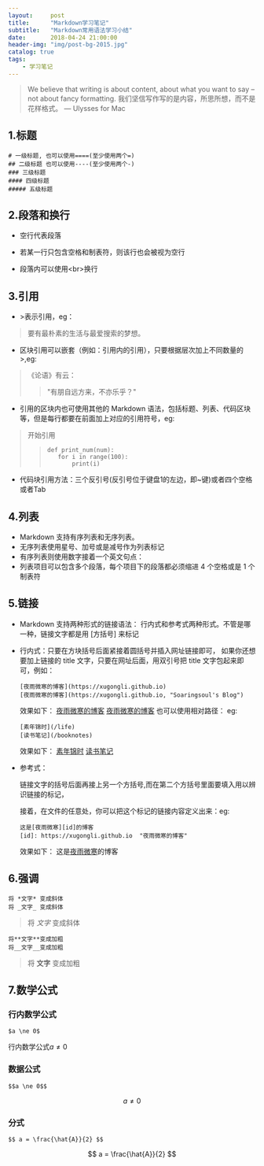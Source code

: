 ```yaml
---
layout:     post
title:      "Markdown学习笔记"
subtitle:   "Markdown常用语法学习小结"
date:       2018-04-24 21:00:00
header-img: "img/post-bg-2015.jpg"
catalog: true
tags:
    - 学习笔记
---
```



>We believe that writing is about content, about what you want to say – not about fancy formatting.
我们坚信写作写的是内容，所思所想，而不是花样格式。
>                                                — Ulysses for Mac



## 1.标题

```
# 一级标题, 也可以使用====(至少使用两个=)
## 二级标题 也可以使用----(至少使用两个-)
### 三级标题
#### 四级标题
##### 五级标题
```

## 2.段落和换行

* 空行代表段落

* 若某一行只包含空格和制表符，则该行也会被视为空行

* 段落内可以使用\<br>换行


## 3.引用
 
* \>表示引用，eg：
> 要有最朴素的生活与最爱搜索的梦想。

* 区块引用可以嵌套（例如：引用内的引用），只要根据层次加上不同数量的 \>,eg:
>《论语》有云：
>> "有朋自远方来，不亦乐乎？"

* 引用的区块内也可使用其他的 Markdown 语法，包括标题、列表、代码区块等，但是每行都要在前面加上对应的引用符号，eg:

>开始引用
>>```
>>def print_num(num):
>>    for i in range(100):
>>        print(i)
>>```

* 代码块引用方法：三个反引号(反引号位于键盘1的左边，即~键)或者四个空格或者Tab

## 4.列表
+ Markdown 支持有序列表和无序列表。
+ 无序列表使用星号、加号或是减号作为列表标记
+ 有序列表则使用数字接着一个英文句点：
+ 列表项目可以包含多个段落，每个项目下的段落都必须缩进 4 个空格或是 1 个制表符

## 5.链接
* Markdown 支持两种形式的链接语法： 行内式和参考式两种形式。不管是哪一种，链接文字都是用 [方括号] 来标记
* 行内式：只要在方块括号后面紧接着圆括号并插入网址链接即可，
  如果你还想要加上链接的 title 文字，只要在网址后面，用双引号把 title 文字包起来即可，例如：
  ```
  [夜雨微寒的博客](https://xugongli.github.io)
  [夜雨微寒的博客](https://xugongli.github.io, "Soaringsoul's Blog")
  ```
  效果如下：
  [夜雨微寒的博客](https://xugongli.github.io)
  [夜雨微寒的博客](https://xugongli.github.io "Soaringsoul's Blog")
  也可以使用相对路径：
  eg:
  ```
  [素年锦时](/life)
  [读书笔记](/booknotes)
  ```
  效果如下：
  [素年锦时](/life)
  [读书笔记](/booknotes)
  
* 参考式：

    链接文字的括号后面再接上另一个方括号,而在第二个方括号里面要填入用以辨识链接的标记，
    
    接着，在文件的任意处，你可以把这个标记的链接内容定义出来：eg:
    ```
    这是[夜雨微寒][id]的博客
    [id]: https://xugongli.github.io  "夜雨微寒的博客"
    ```
      
    效果如下：
    这是[夜雨微寒][id]的博客
    
    [id]: https://xugongli.github.io  "夜雨微寒的博客"
         
## 6.强调

```
将 *文字* 变成斜体
将 _文字_ 变成斜体
```
> 将 *文字* 变成斜体

```
将**文字**变成加粗
将__文字__变成加粗
```
> 将 **文字** 变成加粗


## 7.数学公式

### 行内数学公式
```
$a \ne 0$
```
行内数学公式$a \ne 0$

### 数据公式

```
$$a \ne 0$$
```
$$a \ne 0$$ 

### 分式
```
$$ a = \frac{\hat{A}}{2} $$
```
$$ a = \frac{\hat{A}}{2} $$